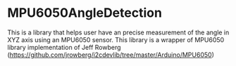 # MPU6050AngleDetection
This is a library that helps user have an precise measurement of the angle in XYZ axis using an MPU6050 sensor. This library is a wrapper of MPU6050 library implementation  of Jeff Rowberg (https://github.com/jrowberg/i2cdevlib/tree/master/Arduino/MPU6050)
